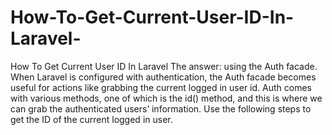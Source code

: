 # How-To-Get-Current-User-ID-In-Laravel-
How To Get Current User ID In Laravel The answer: using the Auth facade.  When Laravel is configured with authentication, the Auth facade becomes useful for actions like grabbing the current logged in user id. Auth comes with various methods, one of which is the id() method, and this is where we can grab the authenticated users’ information.  Use the following steps to get the ID of the current logged in user.
